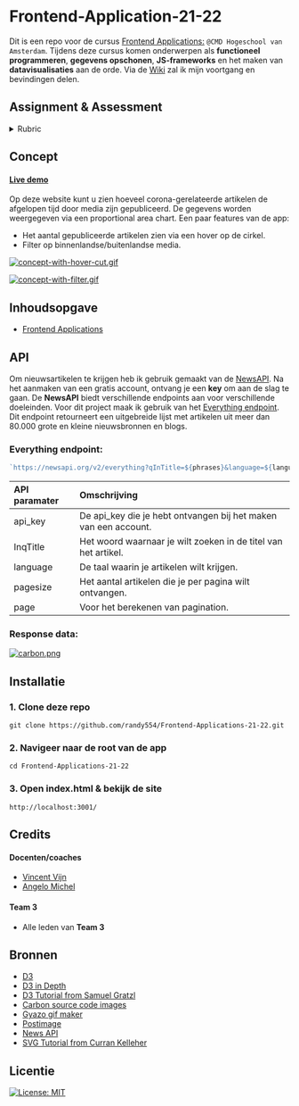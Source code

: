 # Frontend-Application-21-22

Dit is een repo voor de cursus [Frontend Applications:](https://github.com/cmda-tt/course-21-22) `@CMD Hogeschool van Amsterdam`.
Tijdens deze cursus komen onderwerpen als **functioneel programmeren**, **gegevens opschonen**, **JS-frameworks** en het maken van **datavisualisaties** aan de orde. Via de [Wiki](https://github.com/randy554/Frontend-Applications-21-22/wiki) zal ik mijn voortgang en bevindingen delen.


## Assignment & Assessment

<details>

 #### Assignment
Create a client-side application in JavaScript which dynamically renders data to views using either a front-end framework or system created by you. Reflect on the merits and costs of frameworks together.

 <!--
Maak een client-side applicatie in JavaScript die data dynamisch weergeeft door middel van een front-end framework. Reflecteer over de voor en nadelen van het gebruiken van een framework.  
-->

<!--lint disable no-html maximum-line-length-->
 
 
 #### Assessment

<table>
  <thead>
    <tr>
      <th></th>
      <th><strong>1-2</strong></th>
      <th><strong>3-4</strong></th>
      <th><strong>5-6</strong></th>
      <th><strong>7-8</strong></th>
      <th><strong>9-10</strong></th>
    </tr>
  </thead>
  <tbody>
    <tr>
      <th align="center" scope="row"><strong>Application</strong> of subject matter</th>
      <td align="center">Git and npm are used; the project runs without errors; data is loaded; there is a view that represents the data</td>
      <td align="center"><strong>Views are rendered dynamically from data</strong>; interpreting the representation is easier that interpreting the raw data itself</td>
      <td align="center"><strong>Data can be read and changed; changes to data are reflected in the interface; changes persist across page reloads</strong></td>
      <td align="center">Views go beyond an example or tutorial: there are demonstrable additions <strong>like routing or creating data</strong></td>
      <td align="center">😱<br>The way the student applies subject matter is more advanced than what they were taught in class; let’s switch places</td>
    </tr>
    <tr>
      <th align="center" scope="row">Understanding</th>
      <td align="center">There is substantial own code and the student can explain how the project was created</td>
      <td align="center">The student can explain some parts of their code, how some parts works together, and some technical choices</td>
      <td align="center">Student understands how components, state, lifecycle works in their app. The project is structured logically. Merits of frameworks can be explained</td>
      <td align="center">The project is complex but can easily be understood; student used or wrote code not covered in class that was carefully chosen while weighing alternatives</td>
      <td align="center">🤓<br>The student deeply understands their code and a geeky / nerdy conversation can be held about this</td>
    </tr>
    <tr>
      <th align="center" scope="row">Quality</th>
      <td align="center">The project is handed in on time, working, documented, and on GitHub</td>
      <td align="center">Code style is consistent; code and project  are partially documented</td>
      <td align="center">Code adheres to standards; docs cover what the project is and does</td>
      <td align="center">Code quality is good and enforced; docs are useful and professional</td>
      <td align="center">📚<br>Code and docs both read like great books</td>
    </tr>
    <tr>
      <th align="center" scope="row">Process</th>
      <td align="center">Process is partially documented</td>
      <td align="center">Process is properly documented</td>
      <td align="center">Choices are evaluated and documented; progress is demonstrated; Work tells a story</td>
      <td align="center">Significant progress or iterations are demonstrated; Storytelling principles are applied</td>
      <td align="center">💪<br>What you did this course is amazing; Teachers are in awe of your progress</td>
    </tr>
  </tbody>
</table>

> **Note**: each of this rubric’s rows is cumulative: for example, to get a 5-6
> on application, you also need to have a 1-2 and 3-4. In addition, each row has to be awarded with a >=5.5 in order to receive a passing grade for this course.
> Bonus points can be rewarded when you've helped fellow students progress. But only if you already have a passing grade.

<!--lint enable no-html maximum-line-length-->
<summary>Rubric</summary>
</details>
 

 ## Concept
 
 
 #### [Live demo]()
 
Op deze website kunt u zien hoeveel corona-gerelateerde artikelen de afgelopen tijd door media zijn gepubliceerd. De gegevens worden weergegeven via een proportional area chart. Een paar features van de app:

* Het aantal gepubliceerde artikelen zien via een hover op de cirkel. 
* Filter op binnenlandse/buitenlandse media.

 [![concept-with-hover-cut.gif](https://i.postimg.cc/rmLYxdnW/concept-with-hover-cut.gif)](https://postimg.cc/JyPqWhW4)
 
 [![concept-with-filter.gif](https://i.postimg.cc/vTQdS37z/concept-with-filter.gif)](https://postimg.cc/G8SN4P58)
 
 ## Inhoudsopgave
 
   * [Frontend Applications](#frontend-applications-21-22)
 
 
 ## API
 
Om nieuwsartikelen te krijgen heb ik gebruik gemaakt van de [NewsAPI](https://newsapi.org/). Na het aanmaken van een gratis account, ontvang je een **key** om aan de slag te gaan. De **NewsAPI** biedt verschillende endpoints aan voor verschillende doeleinden. Voor dit project maak ik gebruik van het [Everything endpoint](https://newsapi.org/docs/endpoints/everything). Dit endpoint retourneert een uitgebreide lijst met artikelen uit meer dan 80.000 grote en kleine nieuwsbronnen en blogs.
 
 ### Everything endpoint:
 
 ```Javascript
 `https://newsapi.org/v2/everything?qInTitle=${phrases}&language=${language}&page=${page}&pageSize=${pageSize}&apiKey=${apiKey}`
 ```


| **API paramater** | **Omschrijving** | 
|:---------------------------------------------------------------------------------------------------------|:---------------------------------------------------------------------------------------------------------| 
| api_key | De api_key die je hebt ontvangen bij het maken van een account. | 
| InqTitle | Het woord waarnaar je wilt zoeken in de titel van het artikel. | 
| language | De taal waarin je artikelen wilt krijgen. | 
| pagesize | Het aantal artikelen die je per pagina wilt ontvangen. | 
| page | Voor het berekenen van pagination. | 


### Response data:

[![carbon.png](https://i.postimg.cc/50bp5Jty/carbon.png)](https://postimg.cc/rdZScvx2)

 
  ## Installatie
  
  
### 1. Clone deze repo

    git clone https://github.com/randy554/Frontend-Applications-21-22.git
    
### 2. Navigeer naar de root van de app

    cd Frontend-Applications-21-22

### 3. Open index.html & bekijk de site

    http://localhost:3001/
    
## Credits

#### Docenten/coaches
- [Vincent Vijn](https://github.com/vijnv)
- [Angelo Michel](https://github.com/angelomichel)


#### Team 3
 - Alle leden van **Team 3**

 
## Bronnen
 - [D3](https://d3js.org/)
 - [D3 in Depth](https://www.d3indepth.com/)
 - [D3 Tutorial from Samuel Gratzl](https://github.com/sgratzl/d3tutorial)
 - [Carbon source code images](https://carbon.now.sh/) 
 - [Gyazo gif maker](https://gyazo.com/captures)
 - [Postimage](https://postimages.org/)
 - [News API](https://newsapi.org/docs/endpoints/everything#sources)
 - [SVG Tutorial from Curran Kelleher](https://www.youtube.com/watch?v=ysG9j4_Uw_g)

 
## Licentie

 [![License: MIT](https://img.shields.io/badge/License-MIT-yellow.svg)](https://opensource.org/licenses/MIT)

